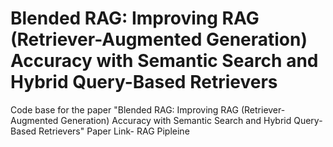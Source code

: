 # Blended RAG: Improving RAG (Retriever-Augmented Generation) Accuracy with Semantic Search and Hybrid Query-Based Retrievers
Code base for the paper "Blended RAG: Improving RAG (Retriever-Augmented Generation) Accuracy with Semantic Search and Hybrid Query-Based Retrievers"
Paper Link- 
RAG Pipleine
